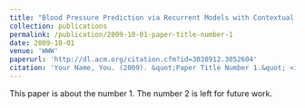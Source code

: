 ```yaml
---
title: "Blood Pressure Prediction via Recurrent Models with Contextual Layer"
collection: publications
permalink: /publication/2009-10-01-paper-title-number-1
date: 2009-10-01
venue: 'WWW'
paperurl: 'http://dl.acm.org/citation.cfm?id=3038912.3052604'
citation: 'Your Name, You. (2009). &quot;Paper Title Number 1.&quot; <i>Journal 1</i>. 1(1).'
---
```

This paper is about the number 1. The number 2 is left for future work.

